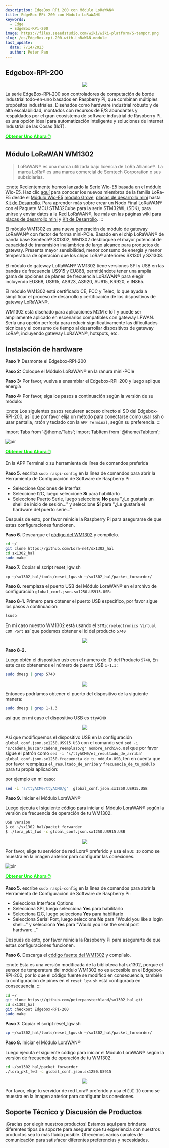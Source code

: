 ```yaml
---
description: EdgeBox RPi 200 con Módulo LoRaWAN®
title: EdgeBox RPi 200 con Módulo LoRaWAN®
keywords:
  - Edge
  - EdgeBox-RPi-200
image: https://files.seeedstudio.com/wiki/wiki-platform/S-tempor.png
slug: /es/EdgeBox-rpi-200-with-LoRaWAN-module
last_update:
  date: 7/14/2023
  author: Peter Pan
---
```


## Edgebox-RPI-200

<div align="center"><img width ={500} src="https://media-cdn.seeedstudio.com/media/catalog/product/cache/bb49d3ec4ee05b6f018e93f896b8a25d/1/-/1-102991599_edgebox-rpi-200-first.jpg
"/></div>

La serie EdgeBox-RPi-200 son controladores de computación de borde industrial todo-en-uno basados en Raspberry Pi, que combinan múltiples propósitos industriales. Diseñados como hardware industrial robusto y de alta escalabilidad, montados con recursos de E/S abundantes y respaldados por el gran ecosistema de software industrial de Raspberry Pi, es una opción ideal para automatización inteligente y soluciones de Internet Industrial de las Cosas (IIoT).

<div class="get_one_now_container" style={{textAlign: 'center'}}>
    <a class="get_one_now_item" href="https://www.seeedstudio.com/EdgeBox-RPi-200-CM4104016-p-5486.html" target="_blank">
            <strong><span><font color={'FFFFFF'} size={"4"}> Obtener Uno Ahora 🖱️</font></span></strong>
    </a>
</div>

## Módulo LoRaWAN WM1302

> LoRaWAN® es una marca utilizada bajo licencia de LoRa Alliance®.
La marca LoRa® es una marca comercial de Semtech Corporation o sus subsidiarias.

:::note
        Recientemente hemos lanzado la Serie Wio-E5 basada en el módulo Wio-E5. Haz clic [aquí](https://www.seeedstudio.com/lora-c-755.html?product_list_stock=3) para conocer los nuevos miembros de la familia LoRa-E5 desde el [Módulo Wio-E5](https://wiki.seeedstudio.com/es/LoRa-E5_STM32WLE5JC_Module/) [módulo Grove](https://wiki.seeedstudio.com/es/Grove_LoRa_E5_New_Version/), [placas de desarrollo mini](https://wiki.seeedstudio.com/es/LoRa_E5_mini/) hasta [Kit de Desarrollo](https://wiki.seeedstudio.com/es/LoRa_E5_Dev_Board/). Para aprender más sobre crear un Nodo Final LoRaWAN® con el Paquete MCU STM32Cube para la serie STM32WL (SDK), para unirse y enviar datos a la Red LoRaWAN®, lee más en las páginas wiki para [placas de desarrollo mini](https://wiki.seeedstudio.com/es/LoRa_E5_mini/) y [Kit de Desarrollo](https://wiki.seeedstudio.com/es/LoRa_E5_Dev_Board/).
:::

El módulo WM1302 es una nueva generación de módulo de gateway LoRaWAN® con factor de forma mini-PCIe. Basado en el chip LoRaWAN® de banda base Semtech® SX1302, WM1302 desbloquea el mayor potencial de capacidad de transmisión inalámbrica de largo alcance para productos de gateway. Presenta mayor sensibilidad, menor consumo de energía y menor temperatura de operación que los chips LoRa® anteriores SX1301 y SX1308.

El módulo de gateway LoRaWAN® WM1302 tiene versiones SPI y USB en las bandas de frecuencia US915 y EU868, permitiéndote tener una amplia gama de opciones de planes de frecuencia LoRaWAN® para elegir incluyendo EU868, US915, AS923, AS920, AU915, KR920, e IN865.

El módulo WM1302 está certificado CE, FCC y Telec, lo que ayuda a simplificar el proceso de desarrollo y certificación de los dispositivos de gateway LoRaWAN®.

WM1302 está diseñado para aplicaciones M2M e IoT y puede ser ampliamente aplicado en escenarios compatibles con gateway LPWAN. Sería una opción perfecta para reducir significativamente las dificultades técnicas y el consumo de tiempo al desarrollar dispositivos de gateway LoRa®, incluyendo gateway LoRaWAN®, hotspots, etc.

## Instalación de hardware

**Paso 1:** Desmonte el Edgebox-RPI-200

**Paso 2:** Coloque el Módulo LoRaWAN® en la ranura mini-PCIe

**Paso 3:** Por favor, vuelva a ensamblar el Edgebox-RPI-200 y luego aplique energía

**Paso 4:** Por favor, siga los pasos a continuación según la versión de su módulo:

:::note
Los siguientes pasos requieren acceso directo al SO del Edgebox-RPI-200, así que por favor elija un método para conectarse como usar ssh o usar pantalla, ratón y teclado con la `APP Terminal`, según su preferencia.
:::

<!-- Code -->

import Tabs from '@theme/Tabs';
import TabItem from '@theme/TabItem';

<Tabs>
<TabItem value="WM1302 USB Module" label="WM1302 USB Module">

<p style={{textAlign: 'center'}}><img src="https://media-cdn.seeedstudio.com/media/catalog/product/cache/bb49d3ec4ee05b6f018e93f896b8a25d/1/-/1-114992991-wio-wm1302-lorawan-gateway-module-_spi_---us915-m---first.jpg" alt="pir" width={600} height="auto" /></p>

<div class="get_one_now_container" style={{textAlign: 'center'}}>
    <a class="get_one_now_item" href="https://www.seeedstudio.com/WM1302-LoRaWAN-Gateway-Module-Without-SX1262-USB-US915-p-5602.html" target="_blank">
            <strong><span><font color={'FFFFFF'} size={"4"}> Obtener Uno Ahora 🖱️</font></span></strong>
    </a>
</div>

En la APP Terminal o su herramienta de línea de comandos preferida

**Paso 5.** escriba `sudo raspi-config` en la línea de comandos para abrir la Herramienta de Configuración de Software de Raspberry Pi:

- Seleccione Opciones de Interfaz
- Seleccione I2C, luego seleccione **Sí** para habilitarlo
- Seleccione Puerto Serie, luego seleccione **No** para "¿Le gustaría un shell de inicio de sesión..." y seleccione **Sí** para "¿Le gustaría el hardware del puerto serie..."

Después de esto, por favor reinicie la Raspberry Pi para asegurarse de que estas configuraciones funcionen.

**Paso 6.** Descargue el [código del WM1302](https://github.com/Lora-net/sx1302_hal) y compílelo.

```sh
cd ~/
git clone https://github.com/Lora-net/sx1302_hal
cd sx1302_hal
sudo make
```

**Paso 7.** Copiar el script reset_lgw.sh

```
cp ~/sx1302_hal/tools/reset_lgw.sh ~/sx1302_hal/packet_forwarder/
```

**Paso 8.** reemplaza el puerto USB del Módulo LoraWAN® en el archivo de configuración `global_conf.json.sx1250.US915.USB`:

**Paso 8-1.**
Primero para obtener el puerto USB específico, por favor sigue los pasos a continuación:

```sh
lsusb
```

En mi caso nuestro WM1302 está usando el `STMicroelectronics Virtual COM Port` así que podemos obtener el id del producto `5740`

<div align="center"><img width ={700} src="https://files.seeedstudio.com/wiki/Edge_Box/find-lora-device.png"/></div>

**Paso 8-2.**

Luego obtén el dispositivo usb con el número de ID del Producto `5740`, En este caso obtenemos el número de puerto USB `1-1.3`:

```sh
sudo dmesg | grep 5740
```

<div align="center"><img width ={700} src="https://files.seeedstudio.com/wiki/Edge_Box/find-lora-device-1.png"/></div>

Entonces podríamos obtener el puerto del dispositivo de la siguiente manera:

```sh
sudo dmesg | grep 1-1.3
```

así que en mi caso el dispositivo USB es `ttyACM0`

<div align="center"><img width ={700} src="https://files.seeedstudio.com/wiki/Edge_Box/find-lora-device-2.png"/></div>

Así que modifiquemos el dispositivo USB en la configuración `global_conf.json.sx1250.US915.USB` con el comando sed `sed -i 's/cadena_buscar/cadena_reemplazo/g' nombre_archivo`, así que por favor sigue el patrón como `sed -i 's/ttyACM0/el_resultado_de_arriba' global_conf.json.sx1250.frecuencia_de_tu_módulo.USB`, ten en cuenta que por favor reemplaza `el_resultado_de_arriba` y `frecuencia_de_tu_módulo` para tu propia aplicación:

por ejemplo en mi caso:

```sh
sed -i 's/ttyACM0/ttyACM0/g'  global_conf.json.sx1250.US915.USB
```

**Paso 9.** Iniciar el Módulo LoraWAN®

Luego ejecuta el siguiente código para iniciar el Módulo LoraWAN® según la versión de frecuencia de operación de tu WM1302.

```sh
USB version
$ cd ~/sx1302_hal/packet_forwarder
$ ./lora_pkt_fwd -c global_conf.json.sx1250.US915.USB
```

<div align="center"><img width ={700} src="https://files.seeedstudio.com/wiki/Edge_Box/lora-activate.png"/></div>

Por favor, elige tu servidor de red Lora® preferido y usa el `EUI ID` como se muestra en la imagen anterior para configurar las conexiones.

</TabItem>
<TabItem value="WM1302 SPI Module" label="WM1302 SPI Module">

<p style={{textAlign: 'center'}}><img src="https://media-cdn.seeedstudio.com/media/catalog/product/cache/bb49d3ec4ee05b6f018e93f896b8a25d/1/1/114992967-spi-us915.jpg" alt="pir" width={600} height="auto" /></p>

<div class="get_one_now_container" style={{textAlign: 'center'}}>
    <a class="get_one_now_item" href="https://www.seeedstudio.com/Wio-WM1302-LoRaWAN-Gateway-Module-SPI-US-915-p-5454.html" target="_blank">
            <strong><span><font color={'FFFFFF'} size={"4"}> Obtener Uno Ahora 🖱️</font></span></strong>
    </a>
</div>

**Paso 5.** escribe `sudo raspi-config` en la línea de comandos para abrir la Herramienta de Configuración de Software de Raspberry Pi:

- Selecciona Interface Options
- Selecciona SPI, luego selecciona **Yes** para habilitarlo
- Selecciona I2C, luego selecciona **Yes** para habilitarlo
- Selecciona Serial Port, luego selecciona **No** para "Would you like a login shell..." y selecciona **Yes** para "Would you like the serial port hardware..."

Después de esto, por favor reinicia la Raspberry Pi para asegurarte de que estas configuraciones funcionen.

**Paso 6.** Descarga el [código fuente del WM1302](https://github.com/peterpanstechland/sx1302_hal.git) y compílalo.

:::note
Esta es una versión modificada de la biblioteca hal sx1302, porque el sensor de temperatura del módulo WM1302 no es accesible en el Edgebox-RPI-200, por lo que el código fuente se modificó en consecuencia, también la configuración de pines en el `reset_lgw.sh` está configurada en consecuencia.
:::

```sh
cd ~/
git clone https://github.com/peterpanstechland/sx1302_hal.git
cd sx1302_hal
git checkout Edgebox-RPI-200
sudo make
```

**Paso 7.** Copiar el script reset_lgw.sh

```sh
cp ~/sx1302_hal/tools/reset_lgw.sh ~/sx1302_hal/packet_forwarder/
```

**Paso 8.** Iniciar el Módulo LoraWAN®

Luego ejecuta el siguiente código para iniciar el Módulo LoraWAN® según la versión de frecuencia de operación de tu WM1302.

```sh
cd ~/sx1302_hal/packet_forwarder
./lora_pkt_fwd -c global_conf.json.sx1250.US915
```

<div align="center"><img width={700} src="https://files.seeedstudio.com/wiki/reTerminalDM/interface/wm1302-spi.png"/></div>

Por favor, elige tu servidor de red Lora® preferido y usa el `EUI ID` como se muestra en la imagen anterior para configurar las conexiones.

</TabItem>
</Tabs>

<!-- Code END -->

## Soporte Técnico y Discusión de Productos

¡Gracias por elegir nuestros productos! Estamos aquí para brindarte diferentes tipos de soporte para asegurar que tu experiencia con nuestros productos sea lo más fluida posible. Ofrecemos varios canales de comunicación para satisfacer diferentes preferencias y necesidades.

<div class="button_tech_support_container">
<a href="https://forum.seeedstudio.com/" class="button_forum"></a>
<a href="https://www.seeedstudio.com/contacts" class="button_email"></a>
</div>

<div class="button_tech_support_container">
<a href="https://discord.gg/eWkprNDMU7" class="button_discord"></a>
<a href="https://github.com/Seeed-Studio/wiki-documents/discussions/69" class="button_discussion"></a>
</div>
